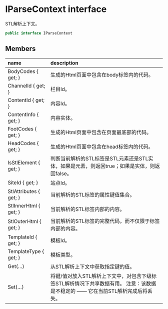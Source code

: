 # IParseContext interface

STL解析上下文。

``` c#
public interface IParseContext
```

## Members

| name | description |
| :----- | :----- |
|BodyCodes { get; }	|生成的Html页面中包含在body标签内的代码。|
|ChannelId { get; }	|栏目Id。|
|ContentId { get; }	|内容Id。|
|ContentInfo { get; }	|内容实体。|
|FootCodes { get; }	|生成的Html页面中包含在页面最底部的代码。|
|HeadCodes { get; }	|生成的Html页面中包含在head标签内的代码。|
|IsStlElement { get; }	|判断当前解析的STL标签是STL元素还是STL实体，如果是元素，则返回true；如果是实体，则返回false。|
|SiteId { get; }	|站点Id。|
|StlAttributes { get; }	|当前解析的STL标签的属性键值集合。|
|StlInnerHtml { get; }	|当前解析的STL标签内部的内容。|
|StlOuterHtml { get; }	|当前解析的STL标签的完整代码，而不仅限于标签内部的内容。|
|TemplateId { get; }	|模板Id。|
|TemplateType { get; }	|模板类型。|
|Get(…)	|从STL解析上下文中获取指定键的值。|
|Set(…)	|将键/值对放入STL解析上下文中，对包含下级标签STL解析情况下共享数据有用。 注意：该数据是不稳定的 —— 它在当前STL解析完成后将丢失。|


